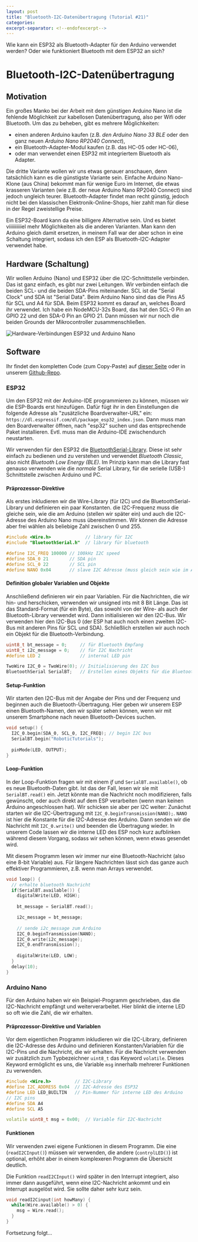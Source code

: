 ```yaml
---
layout: post
title: "Bluetooth-I2C-Datenübertragung (Tutorial #21)"
categories:
excerpt-separator: <!--endofexcerpt-->
---
```


Wie kann ein ESP32 als Bluetooth-Adapter für den Arduino verwendet werden?
Oder wie funktioniert Bluetooth mit dem ESP32 an sich?

<!--endofexcerpt-->

# Bluetooth-I2C-Datenübertragung

## Motivation

Ein großes Manko bei der Arbeit mit dem günstigen Arduino Nano ist die fehlende Möglichkeit zur kabellosen Datenübertragung, also per Wifi oder Bluetooth. Um das zu beheben, gibt es mehrere Möglichkeiten:

- einen anderen Arduino kaufen (z.B. *den Arduino Nano 33 BLE* oder den ganz neuen *Arduino Nano RP2040 Connect*),
- ein Bluetooth-Adapter-Modul kaufen (z.B. das HC-05 oder HC-06),
- oder man verwendet einen ESP32 mit integriertem Bluetooth als Adapter.
    
Die dritte Variante wollen wir uns etwas genauer anschauen, denn tatsächlich kann es die günstigste Variante sein. Einfache Arduino Nano-Klone (aus China) bekommt man für wenige Euro im Internet, die etwas krasseren Varianten (wie z.B. der neue Arduino Nano RP2040 Connect) sind jedoch ungleich teurer. Bluetooth-Adapter findet man recht günstig, jedoch nicht bei den klassischen Elektronik-Online-Shops, hier zahlt man für diese in der Regel zweistellige Preise.

Ein ESP32-Board kann da eine billigere Alternative sein. Und es bietet viiiiiiiiiiel mehr Möglichkeiten als die anderen Varianten. Man kann den Arduino gleich damit ersetzen, in meinem Fall war der aber schon in eine Schaltung integriert, sodass ich den ESP als Bluetooth-I2C-Adapter verwendet habe.

## Hardware (Schaltung)

Wir wollen Arduino (Nano) und ESP32 über die I2C-Schnittstelle verbinden. Das ist ganz einfach, es gibt nur zwei Leitungen. Wir verbinden einfach die beiden SCL- und die beiden SDA-Pins miteinander. SCL ist die "Serial Clock" und SDA ist "Serial Data". Beim Arduino Nano sind das die Pins A5 für SCL und A4 für SDA. Beim ESP32 kommt es darauf an, welches Board ihr verwendet. Ich habe ein NodeMCU-32s Board, das hat den SCL-0 Pin an GPIO 22 und den SDA-0 Pin an GPIO 21. Dann müssen wir nur noch die beiden Grounds der Mikrocontroller zusammenschließen.

![Hardware-Verbindungen ESP32 und Arduino Nano](../../../../robotic-tutorials/assets/media/tutorial_bt_i2c/hardware_connections.png)

## Software

Ihr findet den kompletten Code (zum Copy-Paste) auf [dieser Seite](https://nikoro1904.github.io/robotic-tutorials/2021/12/26/tutorial_bt_i2c.html) oder in unserem [Github-Repo](https://github.com/nikoro1904/robotic-tutorials/tree/master/videos/bluetooth_i2c).

### ESP32

Um den ESP32 mit der Arduino-IDE programmieren zu können, müssen wir die ESP-Boards erst hinzufügen. Dafür fügt ihr in den Einstellungen die folgende Adresse als "zusätzliche Boardverwalter-URL" ein: `https://dl.espressif.com/dl/package_esp32_index.json`. Dann muss man den Boardverwalter öffnen, nach "esp32" suchen und das entsprechende Paket installieren. Evtl. muss man die Arduino-IDE zwischendurch neustarten.

Wir verwenden für den ESP32 die [BluetoothSerial-Library](https://github.com/espressif/arduino-esp32/tree/master/libraries/BluetoothSerial). Diese ist sehr einfach zu bedienen und zu verstehen und verwendet *Bluetooth Classic*, also nicht *Bluetooth Low Energy (BLE)*. Im Prinzip kann man die Library fast genauso verwenden wie die *normale* Serial Library, für die serielle (USB-) Schnittstelle zwischen Arduino und PC.

#### Präprozessor-Direktive

Als erstes inkludieren wir die Wire-Library (für I2C) und die BluetoothSerial-Library und definieren ein paar Konstanten. die I2C-Frequenz muss die gleiche sein, wie die am Arduino (stellen wir später ein) und auch die I2C-Adresse des Arduino Nano muss übereinstimmen. Wir können die Adresse aber frei wählen als beliebige Zahl zwischen 0 und 255.

```c++
#include <Wire.h>             // library für I2C
#include "BluetoothSerial.h"  // library für bluetooth

#define I2C_FREQ 100000 // 100kHz I2C speed
#define SDA_0 21        // SDA pin
#define SCL_0 22        // SCL pin
#define NANO 0x04       // slave I2C Adresse (muss gleich sein wie im Arduino-Sketch)
```

#### Definition globaler Variablen und Objekte

Anschließend definieren wir ein paar Variablen. Für die Nachrichten, die wir hin- und herschicken, verwenden wir unsigned ints mit 8 Bit Länge. Das ist das Standard-Format (für ein Byte), das sowohl von der Wire- als auch der Bluetooth-Library verwendet wird. Dann initialisieren wir den I2C-Bus. Wir verwenden hier den I2C-Bus 0 (der ESP hat auch noch einen zweiten I2C-Bus mit anderen Pins für SCL und SDA). Schließlich erstellen wir auch noch ein Objekt für die Bluetooth-Verbindung.

```c++
uint8_t bt_message = 0;     // für Bluetooth Empfang
uint8_t i2c_message = 0;    // für I2C Nachricht
#define LED 2               // internal LED pin

TwoWire I2C_0 = TwoWire(0); // Initialisierung des I2C bus
BluetoothSerial SerialBT;   // Erstellen eines Objekts für die Bluetooth-Übertragung
```

#### Setup-Funktion

Wir starten den I2C-Bus mit der Angabe der Pins und der Frequenz und beginnen auch die Bluetooth-Übertragung. Hier geben wir unserem ESP einen Bluetooth-Namen, den wir später sehen können, wenn wir mit unserem Smartphone nach neuen Bluetooth-Devices suchen.

```c++
void setup() {
  I2C_0.begin(SDA_0, SCL_0, I2C_FREQ); // begin I2C bus
  SerialBT.begin("RoboticTutorials");
  
  pinMode(LED, OUTPUT);
}
```

#### Loop-Funktion

In der Loop-Funktion fragen wir mit einem *if* und `SerialBT.available()`, ob es neue Bluetooth-Daten gibt. Ist das der Fall, lesen wir sie mit `SerialBT.read()` ein. Jetzt könnte man die Nachricht noch modifizieren, falls gewünscht, oder auch direkt auf dem ESP verarbeiten (wenn man keinen Arduino angeschlossen hat). Wir schicken sie aber per I2C weiter: Zunächst starten wir die I2C-Übertragung mit `I2C_0.beginTransmission(NANO);`. `NANO` ist hier die Konstante für die I2C-Adresse des Arduino. Dann senden wir die Nachricht mit `I2C_0.write()` und beenden die Übertragung wieder. In unserem Code lassen wir die interne LED des ESP noch kurz aufblinken während diesem Vorgang, sodass wir sehen können, wenn etwas gesendet wird.

Mit diesem Programm lesen wir immer nur eine Bluetooth-Nachricht (also eine 8-bit Variable) aus. Für längere Nachrichten lässt sich das ganze auch effektiver Programmieren, z.B. wenn man Arrays verwendet.

```c++
void loop() {
  // erhalte bluetooth Nachricht
  if(SerialBT.available()) {
    digitalWrite(LED, HIGH);
    
    bt_message = SerialBT.read();

    i2c_message = bt_message;
    
    // sende i2c_message zum Arduino
    I2C_0.beginTransmission(NANO);
    I2C_0.write(i2c_message);
    I2C_0.endTransmission();
    
    digitalWrite(LED, LOW);
  }
  delay(10);
}
```

### Arduino Nano

Für den Arduino haben wir ein Beispiel-Programm geschrieben, das die I2C-Nachricht empfängt und weiterverarbeitet. Hier blinkt die interne LED so oft wie die Zahl, die wir erhalten. 

#### Präprozessor-Direktive und Variablen

Vor dem eigentlichen Programm inkludieren wir die I2C-Library, definieren die I2C-Adresse des Arduino und definieren Konstanten/Variablen für die I2C-Pins und die Nachricht, die wir erhalten. Für die Nachricht verwenden wir zusätzlich zum Typbezeichner `uint8_t` das Keyword `volatile`. Dieses Keyword ermöglicht es uns, die Variable `msg` innerhalb mehrerer Funktionen zu verwenden.

```c++
#include <Wire.h>         // I2C-Library
#define I2C_ADDRESS 0x04  // I2C-Adresse des ESP32
#define LED LED_BUILTIN   // Pin-Nummer für interne LED des Arduino
// I2C pins
#define SDA A4
#define SCL A5

volatile uint8_t msg = 0x00;  // Variable für I2C-Nachricht
```

#### Funktionen

Wir verwenden zwei eigene Funktionen in diesem Programm. Die eine (`readI2CInput()`) müssen wir verwenden, die andere (`controlLED()`) ist optional, erhöht aber in einem komplexeren Programm die Übersicht deutlich.

Die Funktion `readI2CInput()` wird später in den Interrupt integriert, also immer dann ausgeführt, wenn eine I2C-Nachricht ankommt und ein Interrupt ausgelöst wird. Sie sollte daher sehr kurz sein.

```c++
void readI2Cinput(int howMany) {
  while(Wire.available() > 0) {
    msg = Wire.read();
  }
}
```

Fortsetzung folgt...



